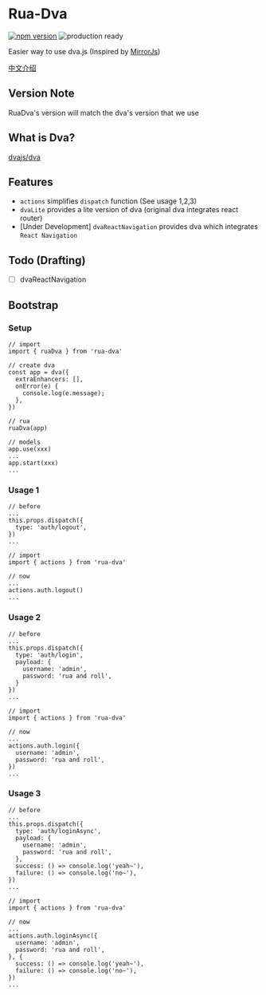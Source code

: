 # Rua-Dva
[![npm version](https://badge.fury.io/js/rua-dva.svg)](https://badge.fury.io/js/rua-dva)
![production ready](https://img.shields.io/badge/production--ready-YES-brightgreen.svg)

Easier way to use dva.js (Inspired by [MirrorJs](https://github.com/mirrorjs/mirror))

[中文介绍](./README-zhCN.md)

## Version Note
RuaDva's version will match the dva's version that we use

## What is Dva?
[dvajs/dva](https://github.com/dvajs/dva)

## Features
- `actions` simplifies `dispatch` function  (See usage 1,2,3)
- `dvaLite` provides a lite version of dva  (original dva integrates react router)
- [Under Development] `dvaReactNavigation` provides dva which integrates `React Navigation`

## Todo (Drafting)
- [ ] dvaReactNavigation

## Bootstrap

### Setup
```
// import
import { ruaDva } from 'rua-dva'
 
// create dva
const app = dva({
  extraEnhancers: [],
  onError(e) {
    console.log(e.message);
  },
})
 
// rua
ruaDva(app)
 
// models
app.use(xxx)
...
app.start(xxx)
...
```

### Usage 1
```
// before
...
this.props.dispatch({
  type: 'auth/logout',
})
...
 
// import
import { actions } from 'rua-dva'
 
// now
...
actions.auth.logout()
...
```

### Usage 2

```
// before
...
this.props.dispatch({
  type: 'auth/login',
  payload: {
    username: 'admin',
    password: 'rua and roll',
  }
})
...
 
// import
import { actions } from 'rua-dva'
 
// now
...
actions.auth.login({
  username: 'admin',
  password: 'rua and roll',
})
...
```

### Usage 3

```
// before
...
this.props.dispatch({
  type: 'auth/loginAsync',
  payload: {
    username: 'admin',
    password: 'rua and roll',
  },
  success: () => console.log('yeah~'),
  failure: () => console.log('no~'),
})
...
 
// import
import { actions } from 'rua-dva'
 
// now
...
actions.auth.loginAsync({
  username: 'admin',
  password: 'rua and roll',
}, {
  success: () => console.log('yeah~'),
  failure: () => console.log('no~'),
})
...

